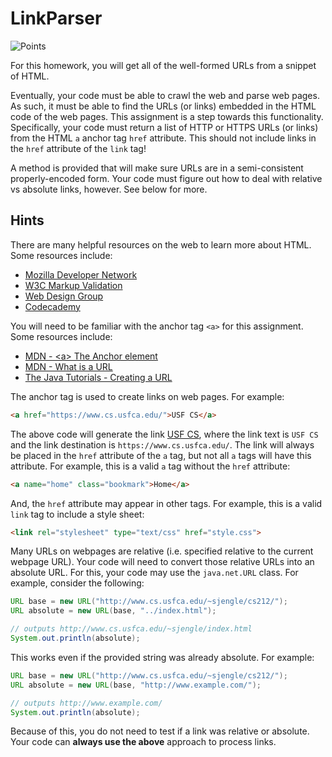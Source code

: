 LinkParser
=================================================

![Points](../../blob/badges/points.svg)

For this homework, you will get all of the well-formed URLs from a snippet of HTML.

Eventually, your code must be able to crawl the web and parse web pages. As such, it must be able to find the URLs (or links) embedded in the HTML code of the web pages. This assignment is a step towards this functionality. Specifically, your code must return a list of HTTP or HTTPS URLs (or links) from the HTML `a` anchor tag `href` attribute. This should not include links in the `href` attribute of the `link` tag!

A method is provided that will make sure URLs are in a semi-consistent properly-encoded form. Your code must figure out how to deal with relative vs absolute links, however. See below for more.

## Hints ##

There are many helpful resources on the web to learn more about HTML. Some resources include:

* [Mozilla Developer Network](https://developer.mozilla.org/en-US/docs/Web/HTML)
* [W3C Markup Validation](http://validator.w3.org/)
* [Web Design Group](http://htmlhelp.com/)
* [Codecademy](https://www.codecademy.com/learn/web)

You will need to be familiar with the anchor tag `<a>` for this assignment. Some resources include:

* [MDN - &lt;a&gt; The Anchor element](https://developer.mozilla.org/en-US/docs/Web/HTML/Element/a)
* [MDN - What is a URL](https://developer.mozilla.org/en-US/docs/Learn/Common_questions/What_is_a_URL)
* [The Java Tutorials - Creating a URL](https://docs.oracle.com/javase/tutorial/networking/urls/creatingUrls.html)

The anchor tag is used to create links on web pages. For example:

```html
<a href="https://www.cs.usfca.edu/">USF CS</a>
```

The above code will generate the link <a href="https://www.cs.usfca.edu/">USF CS</a>, where the link text is `USF CS` and the link destination is `https://www.cs.usfca.edu/`. The link will always be placed in the `href` attribute of the `a` tag, but not all `a` tags will have this attribute. For example, this is a valid `a` tag without the `href` attribute:

```html
<a name="home" class="bookmark">Home</a>
```

And, the `href` attribute may appear in other tags. For example, this is a valid `link` tag to include a style sheet:

```html
<link rel="stylesheet" type="text/css" href="style.css">
```

Many URLs on webpages are relative (i.e. specified relative to the current webpage URL). Your code will need to convert those relative URLs into an absolute URL. For this, your code may use the `java.net.URL` class. For example, consider the following:

```java
URL base = new URL("http://www.cs.usfca.edu/~sjengle/cs212/");
URL absolute = new URL(base, "../index.html");

// outputs http://www.cs.usfca.edu/~sjengle/index.html
System.out.println(absolute);
```

This works even if the provided string was already absolute. For example:

```java
URL base = new URL("http://www.cs.usfca.edu/~sjengle/cs212/");
URL absolute = new URL(base, "http://www.example.com/");

// outputs http://www.example.com/
System.out.println(absolute);
```

Because of this, you do not need to test if a link was relative or absolute. Your code can **always use the above** approach to process links.
